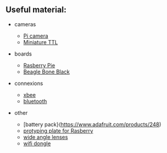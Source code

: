 ## Useful material:

- cameras
    + [Pi camera](http://www.adafruit.com/products/1367)
    + [Miniature TTL](http://www.adafruit.com/product/1386)

- boards
    + [Rasberry Pie](https://www.adafruit.com/products/998)
    + [Beagle Bone Black](https://www.adafruit.com/products/1876)

- connexions
    + [xbee](https://www.adafruit.com/products/968)
    + [bluetooth](https://www.adafruit.com/products/1327)

- other
    + [battery pack}(https://www.adafruit.com/products/248)
    + [protyping plate for Rasberry](http://www.adafruit.com/products/801)
    + [wide angle lenses](http://www.ebay.com/itm/3in1-Fisheye-Lens-Wide-Angle-Micro-Lens-photo-Kit-Set-for-iPhone-4S-4G-DC110-/200783720383)
    + [wifi dongle](https://www.adafruit.com/products/814)
